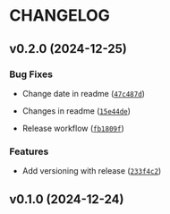 # CHANGELOG


## v0.2.0 (2024-12-25)

### Bug Fixes

- Change date in readme
  ([`47c487d`](https://github.com/philipbgm/python-project-medium/commit/47c487d9d0ce9464d20e3918dc8d5b98fa6143fd))

- Changes in readme
  ([`15e44de`](https://github.com/philipbgm/python-project-medium/commit/15e44deae398f5c7edfc32e628187566a6d97a0d))

- Release workflow
  ([`fb1809f`](https://github.com/philipbgm/python-project-medium/commit/fb1809f3d80de68746f333c16424abea0558da1f))

### Features

- Add versioning with release
  ([`233f4c2`](https://github.com/philipbgm/python-project-medium/commit/233f4c2c0a2323cf291de72530500e8b00d8d16f))


## v0.1.0 (2024-12-24)
